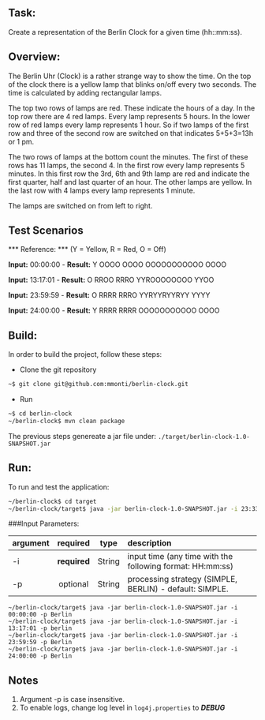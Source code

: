 ## Task:

Create a representation of the Berlin Clock for a given time (hh::mm:ss).

## Overview:

The Berlin Uhr (Clock) is a rather strange way to show the time. On the top of the clock there is a yellow lamp that blinks on/off every two seconds. The time is calculated by adding rectangular lamps.

The top two rows of lamps are red. These indicate the hours of a day. In the top row there are 4 red lamps. Every lamp represents 5 hours. In the lower row of red lamps every lamp represents 1 hour. So if two lamps of the first row and three of the second row are switched on that indicates 5+5+3=13h or 1 pm.

The two rows of lamps at the bottom count the minutes. The first of these rows has 11 lamps, the second 4. In the first row every lamp represents 5 minutes. In this first row the 3rd, 6th and 9th lamp are red and indicate the first quarter, half and last quarter of an hour. The other lamps are yellow. In the last row with 4 lamps every lamp represents 1 minute.

The lamps are switched on from left to right.

## Test Scenarios

*** Reference: ***  (Y = Yellow, R = Red, O = Off)

**Input:** 00:00:00 - **Result:** Y OOOO OOOO OOOOOOOOOOO OOOO

**Input:** 13:17:01 - **Result:** O RROO RRRO YYROOOOOOOO YYOO

**Input:** 23:59:59 - **Result:** O RRRR RRRO YYRYYRYYRYY YYYY

**Input:** 24:00:00 - **Result:** Y RRRR RRRR OOOOOOOOOOO OOOO

## Build:

In order to build the project, follow these steps:

- Clone the git repository

```bash
~$ git clone git@github.com:mmonti/berlin-clock.git
```
- Run

```bash
~$ cd berlin-clock
~/berlin-clock$ mvn clean package
```

The previous steps genereate a jar file under: `./target/berlin-clock-1.0-SNAPSHOT.jar`

## Run:

To run and test the application:

```bash
~/berlin-clock$ cd target
~/berlin-clock/target$ java -jar berlin-clock-1.0-SNAPSHOT.jar -i 23:33:09 -p BERLIN
```

###Input Parameters:

 argument | required     | type    | description
:---------|:------------:|:-------:|:------------
 -i       | **required** | String  |  input time (any time with the following format: HH:mm:ss)
 -p       | optional     | String  | processing strategy (SIMPLE, BERLIN) - default: SIMPLE.


```
~/berlin-clock/target$ java -jar berlin-clock-1.0-SNAPSHOT.jar -i 00:00:00 -p Berlin
~/berlin-clock/target$ java -jar berlin-clock-1.0-SNAPSHOT.jar -i 13:17:01 -p berlin
~/berlin-clock/target$ java -jar berlin-clock-1.0-SNAPSHOT.jar -i 23:59:59 -p Berlin
~/berlin-clock/target$ java -jar berlin-clock-1.0-SNAPSHOT.jar -i 24:00:00 -p Berlin
```

## Notes

1. Argument -p is case insensitive.
2. To enable logs, change log level in `log4j.properties` to ***DEBUG***
